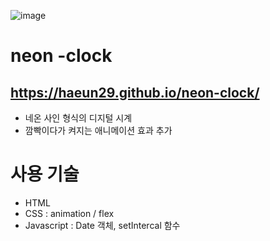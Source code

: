     
  ![image](https://user-images.githubusercontent.com/105402303/175232011-ef06cbed-b7f6-4ddf-9423-fc8dc8300ef9.png)


# neon -clock 

 ## https://haeun29.github.io/neon-clock/


- 네온 사인 형식의 디지털 시계
- 깜빡이다가 켜지는 애니메이션 효과 추가


# 사용 기술 

- HTML
- CSS : animation / flex
- Javascript : Date 객체, setIntercal 함수 


